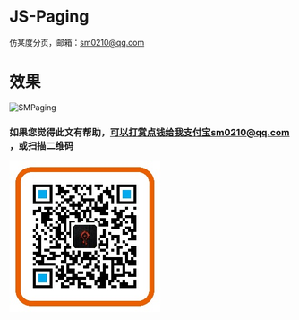 # JS-Paging
仿某度分页，邮箱：sm0210@qq.com

# 效果

![](https://github.com/sm0210/JS-Paging/blob/master/paging.png "SMPaging")


### 如果您觉得此文有帮助，可以打赏点钱给我支付宝sm0210@qq.com ，或扫描二维码
![](https://github.com/sm0210/Jquery-Ztree/blob/master/sm0210%40qq.com.jpg  "sm0210@qq.com")
